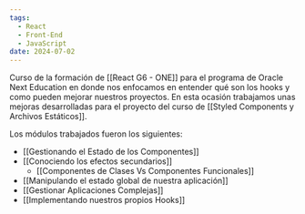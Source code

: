 ```yaml
---
tags:
  - React
  - Front-End
  - JavaScript
date: 2024-07-02
---
```

Curso de la formación de [[React G6 - ONE]] para el programa de Oracle Next Education en donde nos enfocamos en entender qué son los hooks y como pueden mejorar nuestros proyectos. En esta ocasión trabajamos unas mejoras desarrolladas para el proyecto del curso de [[Styled Components y Archivos Estáticos]].

Los módulos trabajados fueron los siguientes:

- [[Gestionando el Estado de los Componentes]]
- [[Conociendo los efectos secundarios]]
	- [[Componentes de Clases Vs Componentes Funcionales]]
- [[Manipulando el estado global de nuestra aplicación]]
- [[Gestionar Aplicaciones Complejas]]
- [[Implementando nuestros propios Hooks]]